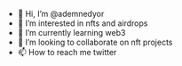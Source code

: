 - 👋 Hi, I’m @ademnedyor
- 👀 I’m interested in nfts and airdrops
- 🌱 I’m currently learning web3
- 💞️ I’m looking to collaborate on nft projects
- 📫 How to reach me twitter

<!---
ademnedyor/ademnedyor is a ✨ special ✨ repository because its `README.md` (this file) appears on your GitHub profile.
You can click the Preview link to take a look at your changes.
--->
